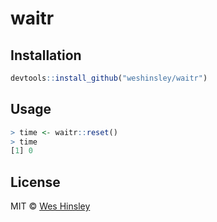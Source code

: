 
# waitr

## Installation

```r
devtools::install_github("weshinsley/waitr")
```

## Usage

```r
> time <- waitr::reset()
> time
[1] 0
```

## License

MIT © [Wes Hinsley](https://github.com/weshinsley)
